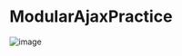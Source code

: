 # ModularAjaxPractice

![image](https://github.com/mukumbasar/ModularAjaxPractice/assets/93601245/937caf25-ace9-42c2-a63f-30036ffdefa5)
